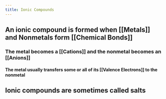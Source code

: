 ```yaml
---
title: Ionic Compounds
---
```


## An ionic compound is formed when [[Metals]] and Nonmetals form [[Chemical Bonds]] 
### The metal becomes a [[Cations]] and the nonmetal becomes an [[Anions]]
#### The metal usually transfers some or all of its [[Valence Electrons]] to the nonmetal
## Ionic compounds are sometimes called salts
